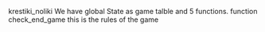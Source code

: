 krestiki_noliki
We have global State as game talble and 5 functions.
function check_end_game this is the rules of the game